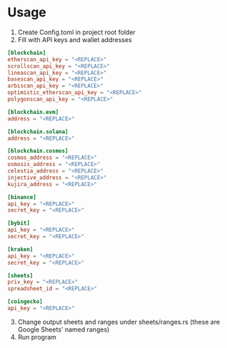 # Usage

1. Create Config.toml in project root folder
2. Fill with API keys and wallet addresses
```toml
[blockchain]
etherscan_api_key = "<REPLACE>"
scrollscan_api_key = "<REPLACE>"
lineascan_api_key = "<REPLACE>"
basescan_api_key = "<REPLACE>"
arbiscan_api_key = "<REPLACE>"
optimistic_etherscan_api_key = "<REPLACE>"
polygonscan_api_key = "<REPLACE>"

[blockchain.evm]
address = "<REPLACE>"

[blockchain.solana]
address = "<REPLACE>"

[blockchain.cosmos]
cosmos_address = "<REPLACE>"
osmosis_address = "<REPLACE>"
celestia_address = "<REPLACE>"
injective_address = "<REPLACE>"
kujira_address = "<REPLACE>"

[binance]
api_key = "<REPLACE>"
secret_key = "<REPLACE>"

[bybit]
api_key = "<REPLACE>"
secret_key = "<REPLACE>"

[kraken]
api_key = "<REPLACE>"
secret_key = "<REPLACE>"

[sheets]
priv_key = "<REPLACE>"
spreadsheet_id = "<REPLACE>"

[coingecko]
api_key = "<REPLACE>"
```
3. Change output sheets and ranges under sheets/ranges.rs (these are Google Sheets' named ranges)
4. Run program
